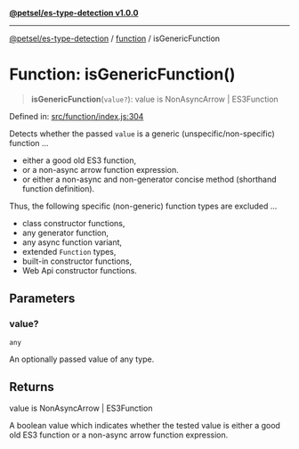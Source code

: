 [**@petsel/es-type-detection v1.0.0**](../../README.md)

***

[@petsel/es-type-detection](../../modules.md) / [function](../README.md) / isGenericFunction

# Function: isGenericFunction()

> **isGenericFunction**(`value?`): value is NonAsyncArrow \| ES3Function

Defined in: [src/function/index.js:304](https://github.com/petsel/es-type-detection/blob/ee065d8dbfab0995c95e9bb864d87647f5391dda/src/function/index.js#L304)

Detects whether the passed `value` is a generic (unspecific/non-specific)
function ...

- either a good old ES3 function,
- or a non-async arrow function expression.
- or either a non-async and non-generator concise method (shorthand function definition).

Thus, the following specific (non-generic) function types are excluded ...

- class constructor functions,
- any generator function,
- any async function variant,
- extended `Function` types,
- built-in constructor functions,
- Web Api constructor functions.

## Parameters

### value?

`any`

An optionally passed value of any type.

## Returns

value is NonAsyncArrow \| ES3Function

A boolean value which indicates whether the tested value is either
 a good old ES3 function or a non-async arrow function expression.
